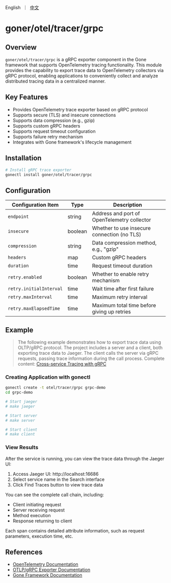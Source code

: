 <p>
    English&nbsp ｜&nbsp <a href="README_CN.md">中文</a>
</p>

# goner/otel/tracer/grpc

## Overview

`goner/otel/tracer/grpc` is a gRPC exporter component in the Gone framework that supports OpenTelemetry tracing functionality. This module provides the capability to export trace data to OpenTelemetry collectors via gRPC protocol, enabling applications to conveniently collect and analyze distributed tracing data in a centralized manner.

## Key Features

- Provides OpenTelemetry trace exporter based on gRPC protocol
- Supports secure (TLS) and insecure connections
- Supports data compression (e.g., gzip)
- Supports custom gRPC headers
- Supports request timeout configuration
- Supports failure retry mechanism
- Integrates with Gone framework's lifecycle management

## Installation

```bash
# Install gRPC trace exporter
gonectl install goner/otel/tracer/grpc
```

## Configuration

| Configuration Item | Type | Description |
| --- | --- | --- |
| `endpoint` | string | Address and port of OpenTelemetry collector |
| `insecure` | boolean | Whether to use insecure connection (no TLS) |
| `compression` | string | Data compression method, e.g., "gzip" |
| `headers` | map | Custom gRPC headers |
| `duration` | time | Request timeout duration |
| `retry.enabled` | boolean | Whether to enable retry mechanism |
| `retry.initialInterval` | time | Wait time after first failure |
| `retry.maxInterval` | time | Maximum retry interval |
| `retry.maxElapsedTime` | time | Maximum total time before giving up retries |

## Example
> The following example demonstrates how to export trace data using OLTP/gRPC protocol. The project includes a server and a client, both exporting trace data to Jaeger. The client calls the server via gRPC requests, passing trace information during the call process.
> Complete content: [Cross-service Tracing with gRPC](../../../examples/otel/tracer/grpc)

### Creating Application with gonectl
```bash
gonectl create -t otel/tracer/grpc grpc-demo
cd grpc-demo

# Start jaeger
# make jaeger

# Start server
# make server

# Start client
# make client
```

### View Results

After the service is running, you can view the trace data through the Jaeger UI:

1. Access Jaeger UI: http://localhost:16686
2. Select service name in the Search interface
3. Click Find Traces button to view trace data

You can see the complete call chain, including:
- Client initiating request
- Server receiving request
- Method execution
- Response returning to client

Each span contains detailed attribute information, such as request parameters, execution time, etc.

## References

- [OpenTelemetry Documentation](https://opentelemetry.io/docs/)
- [OTLP/gRPC Exporter Documentation](https://opentelemetry.io/docs/specs/otlp/#otlpgrpc)
- [Gone Framework Documentation](https://github.com/gone-io/gone)